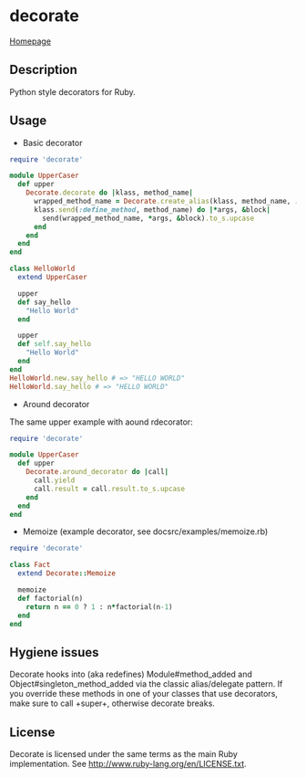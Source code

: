# decorate

[Homepage](http://github.com/lang/decorate)

## Description

Python style decorators for Ruby.

## Usage

* Basic decorator

```ruby
require 'decorate'

module UpperCaser
  def upper
    Decorate.decorate do |klass, method_name|
      wrapped_method_name = Decorate.create_alias(klass, method_name, :decor)
      klass.send(:define_method, method_name) do |*args, &block|
        send(wrapped_method_name, *args, &block).to_s.upcase
      end
    end
  end
end

class HelloWorld
  extend UpperCaser

  upper
  def say_hello
    "Hello World"
  end

  upper
  def self.say_hello
    "Hello World"
  end
end
HelloWorld.new.say_hello # => "HELLO WORLD"
HelloWorld.say_hello # => "HELLO WORLD"
```

* Around decorator
  
The same upper example with aound rdecorator:

```ruby
require 'decorate'

module UpperCaser
  def upper
    Decorate.around_decorator do |call|
      call.yield
      call.result = call.result.to_s.upcase
    end
  end
end
```

* Memoize (example decorator, see docsrc/examples/memoize.rb)

```ruby
require 'decorate'

class Fact
  extend Decorate::Memoize

  memoize
  def factorial(n)
    return n == 0 ? 1 : n*factorial(n-1)
  end
end
```

## Hygiene issues

Decorate hooks into (aka redefines) Module#method_added and
Object#singleton_method_added via the classic alias/delegate pattern.
If you override these methods in one of your classes that use
decorators, make sure to call +super+, otherwise decorate breaks.

## License

Decorate is licensed under the same terms as the main Ruby
implementation. See http://www.ruby-lang.org/en/LICENSE.txt.
